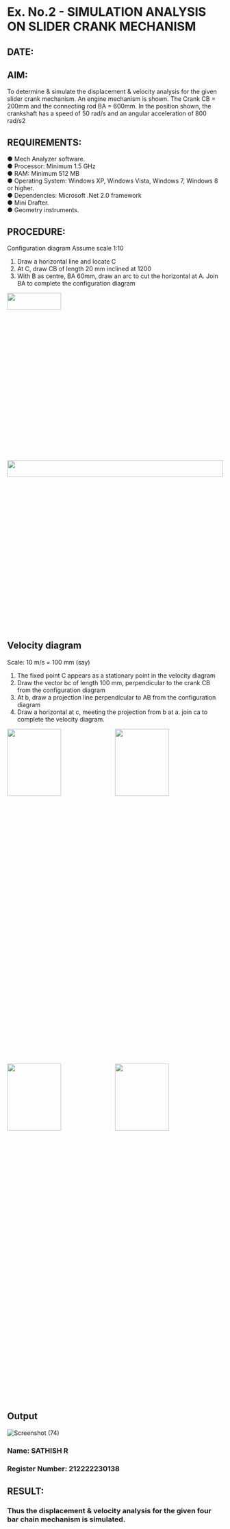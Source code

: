 # Ex. No.2 - SIMULATION ANALYSIS ON SLIDER CRANK MECHANISM
## DATE: 
## AIM:
To determine & simulate the displacement & velocity analysis for the given slider crank mechanism. 
An engine mechanism is shown. The Crank CB = 200mm and the connecting rod BA = 600mm. In the position shown, the crankshaft has a speed of 50 rad/s and an angular acceleration of 800 rad/s2
## REQUIREMENTS:
●	Mech Analyzer software.  
●	Processor: Minimum 1.5 GHz  
●	RAM: Minimum 512 MB  
●	Operating System: Windows XP, Windows Vista, Windows 7, Windows 8 or higher.  
●	Dependencies: Microsoft .Net 2.0 framework  
●	Mini Drafter.  
●	Geometry instruments.

## PROCEDURE:
Configuration diagram
Assume scale 1:10
1. Draw a horizontal line and locate C 
2. At C, draw CB of length 20 mm inclined at 1200 
3. With B as centre, BA 60mm, draw an arc to cut the horizontal at A. Join BA to complete the configuration diagram 

<img height=10% width=50% src="https://github.com/Sellakumar1987/Ex.-No.2---SIMULATION-ANALYSIS-ON-SLIDER-CRANK-MECHANISM/assets/113594316/0e905314-0fc5-4e13-a513-67c95aced702">

<img height=10% width=100% src="https://github.com/Sellakumar1987/Ex.-No.2---SIMULATION-ANALYSIS-ON-SLIDER-CRANK-MECHANISM/assets/113594316/590ca17d-5a31-427c-816d-975478542bcd">


## Velocity diagram
Scale: 10 m/s = 100 mm (say) 
1. The fixed point C appears as a stationary point in the velocity diagram 
2. Draw the vector bc of length 100 mm, perpendicular to the crank CB from the configuration diagram 
3. At b, draw a projection line perpendicular to AB from the configuration diagram 
4. Draw a horizontal at c, meeting the projection from b at a. join ca to complete the velocity diagram.

<img height=20% width=50% src="https://github.com/Sellakumar1987/Ex.-No.2---SIMULATION-ANALYSIS-ON-SLIDER-CRANK-MECHANISM/assets/113594316/23ca1772-5a92-4b8b-a8bc-e149da33d297"><img height=20% width=50% src="https://github.com/Sellakumar1987/Ex.-No.2---SIMULATION-ANALYSIS-ON-SLIDER-CRANK-MECHANISM/assets/113594316/d1412f9a-dcab-4433-a9a5-b5d6d19257b9">  
<img height=20% width=50% src="https://github.com/Sellakumar1987/Ex.-No.2---SIMULATION-ANALYSIS-ON-SLIDER-CRANK-MECHANISM/assets/113594316/b703f1f3-def1-4fd9-a9da-6b5c4d57b632"><img height=20% width=50% src="https://github.com/Sellakumar1987/Ex.-No.2---SIMULATION-ANALYSIS-ON-SLIDER-CRANK-MECHANISM/assets/113594316/188cba1a-fe54-4549-a6e5-3bb6b8d7b120">

## Output
![Screenshot (74)](https://github.com/ROHITJAIND/Ex.-No.2---SIMULATION-ANALYSIS-ON-SLIDER-CRANK-MECHANISM/assets/118707073/206a077f-9d72-45e7-88a4-474f860a2868)


### Name: SATHISH R
### Register Number: 212222230138

## RESULT:
### Thus the displacement & velocity analysis for the given four bar chain mechanism is simulated.
